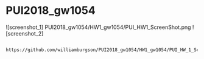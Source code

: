# PUI2018_gw1054

![screenshot_1]
      PUI2018_gw1054/HW1_gw1054/PUI_HW1_ScreenShot.png
 ![screenshot_2]
 
      https://github.com/williamburgson/PUI2018_gw1054/HW1_gw1054/PUI_HW_1_ScreenShot2.png
    
  
    
